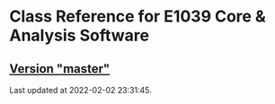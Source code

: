 # Class Reference for E1039 Core & Analysis Software
## [Version "master"](master/)
Last updated at 2022-02-02 23:31:45.
